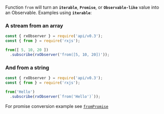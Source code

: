 <!--
name:		
title:		from
pageTitle:	RxJS from function example + marble diagram
desc:		See this example of "from" turning iterable string and an array into an Observable
docsUrl:	https://rxjs.dev/api/index/function/from
-->

Function `from` will turn an **`iterable`**, **`Promise`**, or **`Observable-like`** value into an Observable. Examples using **`iterable`**:

### A stream from an array

```js
const { rxObserver } = require('api/v0.3');
const { from } = require('rxjs');

from([ 5, 10, 20 ])
  .subscribe(rxObserver('from([5, 10, 20])'));

```

### And from a string

```js
const { rxObserver } = require('api/v0.3');
const { from } = require('rxjs');

from('Hello')
  .subscribe(rxObserver(`from('Hello')`));

```

For promise conversion example see [`fromPromise`](/rxjs/fromPromise) 